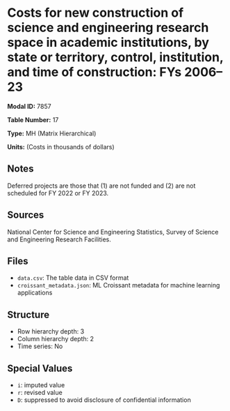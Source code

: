 # Costs for new construction of science and engineering research space in academic institutions, by state or territory, control, institution, and time of construction: FYs 2006–23

**Modal ID:** 7857

**Table Number:** 17

**Type:** MH (Matrix Hierarchical)

**Units:** (Costs in thousands of dollars)

## Notes

Deferred projects are those that (1) are not funded and (2) are not scheduled for FY 2022 or FY 2023.

## Sources

National Center for Science and Engineering Statistics, Survey of Science and Engineering Research Facilities.

## Files

- `data.csv`: The table data in CSV format
- `croissant_metadata.json`: ML Croissant metadata for machine learning applications

## Structure

- Row hierarchy depth: 3
- Column hierarchy depth: 2
- Time series: No

## Special Values

- `i`: imputed value
- `r`: revised value
- `D`: suppressed to avoid disclosure of confidential information
